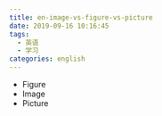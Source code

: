 ```yaml
---
title: en-image-vs-figure-vs-picture
date: 2019-09-16 10:16:45
tags:
  - 英语
  - 学习
categories: english
---
```



- Figure
- Image
- Picture

